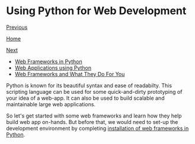 # Using Python for Web Development

[Previous](Python-Functions.md)

[Home](Python.md)

[Next](Install-Django-Flask.md)

- [Web Frameworks in Python](Python-Web-Frameworks.md)
- [Web Applications using Python](Python-Web-Applications.md)
- [Web Frameworks and What They Do For You](Python-Web-Frameworks-Usage.md)

Python is known for its beautiful syntax and ease of readabilty. This scripting language can be used for some quick-and-dirty prototyping of your idea of a web-app. It can also be used to build scalable and maintainable large web applications.

So let's get started with some web frameworks and learn how they help build web app on-hands. But before that, we would need to set-up the development environment by completing [installation of web frameworks in Python](Install-Django-Flask.md).
